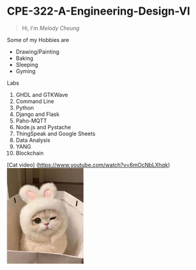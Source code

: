 # CPE-322-A-Engineering-Design-VI

>Hi, I'm *Melody Cheung*

Some of my Hobbies are

- Drawing/Painting
- Baking
- Sleeping
- Gyming

Labs
1. GHDL and GTKWave
2. Command Line
3. Python
4. Django and Flask
5. Paho-MQTT
6. Node.js and Pystache
7. ThingSpeak and Google Sheets
8. Data Analysis
9. YANG
10. Blockchain

[Cat video] (https://www.youtube.com/watch?v=6mOcNbLXhqk)
![Cat](images.jpg)
